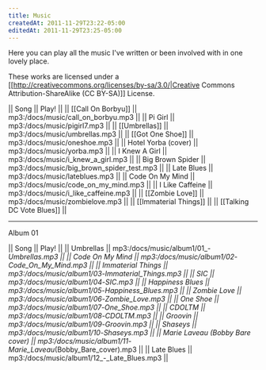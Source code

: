 ```yaml
---
title: Music
createdAt: 2011-11-29T23:22-05:00
editedAt: 2011-11-29T23:25-05:00
---
```


Here you can play all the music I've written or been involved with in one lovely place.

These works are licensed under a [[http://creativecommons.org/licenses/by-sa/3.0/|Creative Commons Attribution-ShareAlike (CC BY-SA)]] License.

|| Song || Play! ||
|| [[Call On Borbyu]] || mp3:/docs/music/call_on_borbyu.mp3 ||
|| Pi Girl || mp3:/docs/music/pigirl7.mp3 ||
|| [[Umbrellas]] || mp3:/docs/music/umbrellas.mp3 ||
|| [[Got One Shoe]] || mp3:/docs/music/oneshoe.mp3 ||
|| Hotel Yorba (cover) || mp3:/docs/music/yorba.mp3 ||
|| I Knew A Girl || mp3:/docs/music/i_knew_a_girl.mp3 ||
|| Big Brown Spider || mp3:/docs/music/big_brown_spider_test.mp3 ||
|| Late Blues || mp3:/docs/music/lateblues.mp3 ||
|| Code On My Mind || mp3:/docs/music/code_on_my_mind.mp3 ||
|| I Like Caffeine || mp3:/docs/music/i_like_caffeine.mp3 ||
|| [[Zombie Love]] || mp3:/docs/music/zombielove.mp3 ||
|| [[Immaterial Things]] ||
|| [[Talking DC Vote Blues]] ||


----

Album 01

|| Song || Play! ||
|| Umbrellas || mp3:/docs/music/album1/01_-_Umbrellas.mp3 ||
|| Code On My Mind || mp3:/docs/music/album1/02_-_Code_On_My_Mind.mp3 ||
|| Immaterial Things || mp3:/docs/music/album1/03_-_Immaterial_Things.mp3 ||
|| SIC || mp3:/docs/music/album1/04_-_SIC.mp3 ||
|| Happiness Blues || mp3:/docs/music/album1/05_-_Happiness_Blues.mp3 ||
|| Zombie Love || mp3:/docs/music/album1/06_-_Zombie_Love.mp3 ||
|| One Shoe || mp3:/docs/music/album1/07_-_One_Shoe.mp3 ||
|| CDOLTM || mp3:/docs/music/album1/08_-_CDOLTM.mp3 ||
|| Groovin || mp3:/docs/music/album1/09_-_Groovin.mp3 ||
|| Shaseys || mp3:/docs/music/album1/10_-_Shaseys.mp3 ||
|| Marie Laveau (Bobby Bare cover) || mp3:/docs/music/album1/11_-_Marie_Laveau_(Bobby_Bare_cover).mp3 ||
|| Late Blues || mp3:/docs/music/album1/12_-_Late_Blues.mp3 ||


